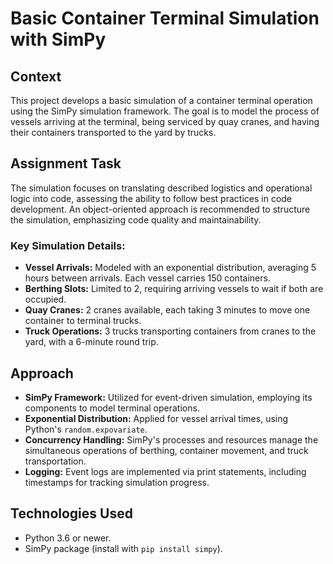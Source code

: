 

# Basic Container Terminal Simulation with SimPy

## Context
This project develops a basic simulation of a container terminal operation using the SimPy simulation framework. The goal is to model the process of vessels arriving at the terminal, being serviced by quay cranes, and having their containers transported to the yard by trucks. 

## Assignment Task
The simulation focuses on translating described logistics and operational logic into code, assessing the ability to follow best practices in code development. An object-oriented approach is recommended to structure the simulation, emphasizing code quality and maintainability.

### Key Simulation Details:
- **Vessel Arrivals:** Modeled with an exponential distribution, averaging 5 hours between arrivals. Each vessel carries 150 containers.
- **Berthing Slots:** Limited to 2, requiring arriving vessels to wait if both are occupied.
- **Quay Cranes:** 2 cranes available, each taking 3 minutes to move one container to terminal trucks.
- **Truck Operations:** 3 trucks transporting containers from cranes to the yard, with a 6-minute round trip.

## Approach
- **SimPy Framework:** Utilized for event-driven simulation, employing its components to model terminal operations.
- **Exponential Distribution:** Applied for vessel arrival times, using Python's `random.expovariate`.
- **Concurrency Handling:** SimPy's processes and resources manage the simultaneous operations of berthing, container movement, and truck transportation.
- **Logging:** Event logs are implemented via print statements, including timestamps for tracking simulation progress.

## Technologies Used
   - Python 3.6 or newer.
   - SimPy package (install with `pip install simpy`).





